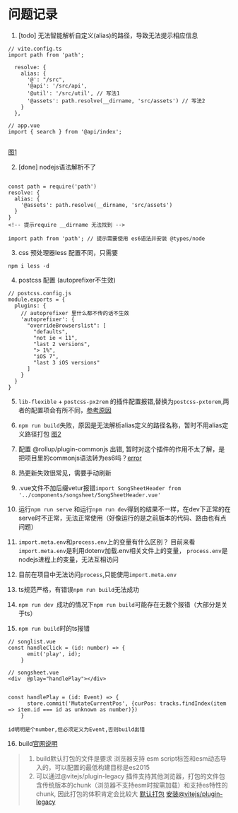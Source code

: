 # 问题记录

1. [todo] 无法智能解析自定义(alias)的路径，导致无法提示相应信息
```
// vite.config.ts
import path from 'path';

  resolve: {
    alias: {
      '@': "/src",
      '@api': '/src/api',
      '@util': '/src/util', // 写法1
      '@assets': path.resolve(__dirname, 'src/assets') // 写法2
    }
  },

// app.vue
import { search } from '@api/index';


```
[图1](img/1.png)

2. [done] nodejs语法解析不了
```

const path = require('path') 
resolve: {
  alias: {
    '@assets': path.resolve(__dirname, 'src/assets')
  }
}
<!-- 提示require __dirname 无法找到 -->

import path from 'path'; // 提示需要使用 es6语法并安装 @types/node

```

3. css 预处理器less 配置不同，只需要
```
npm i less -d
```

4. postcss 配置 (autoprefixer不生效)
```
// postcss.config.js
module.exports = {
  plugins: {
    // autoprefixer 里什么都不传的话不生效
    'autoprefixer': {
      "overrideBrowserslist": [
        "defaults",
        "not ie < 11",
        "last 2 versions",
        "> 1%",
        "iOS 7",
        "last 3 iOS versions"
      ]
    }
  }
}
```
5. `lib-flexible` + `postcss-px2rem` 的插件配置报错,替换为`postcss-pxtorem`,两者的配置项会有所不同，[参考原因](https://github.com/vitejs/vite/issues/3046)

6. `npm run build`失败，原因是无法解析alias定义的路径名称，暂时不用alias定义路径打包
[图2](img/2.png)


7. 配置 @rollup/plugin-commonjs 出错, 暂时对这个插件的作用不太了解，是把项目里的commonjs语法转为es6吗？[error](https://github.com/vitejs/vite/issues/3394)

8. 热更新失效很常见，需要手动刷新

9. .vue文件不加后缀vetur报错`import SongSheetHeader from '../components/songsheet/SongSheetHeader.vue'`
10. 运行`npm run serve` 和运行`npm run dev`得到的结果不一样，在dev下正常的在serve时不正常，无法正常使用（好像运行的是之前版本的代码、路由也有点问题）


11. `import.meta.env`和`process.env`上的变量有什么区别？
目前来看 `import.meta.env`是利用dotenv加载.env相关文件上的变量，  `process.env`是nodejs进程上的变量，无法互相访问

12. 目前在项目中无法访问`process`,只能使用`import.meta.env`
13. ts规范严格，有错误`npm run build`无法成功
14. `npm run dev `成功的情况下`npm run build`可能存在无数个报错（大部分是关于ts）
15. `npm run build`时的ts报错
```
// songlist.vue
const handleClick = (id: number) => {
      emit('play', id);
    }

// songsheet.vue
<div  @play="handlePlay"></div>


const handlePlay = (id: Event) => {
      store.commit('MutateCurrentPos', {curPos: tracks.findIndex(item => item.id === id as unknown as number)})
    }

id明明是个number,但必须定义为Event,否则build出错
```
16. build[官网说明](https://cn.vitejs.dev/guide/build.html#building-for-production)
> 1. build默认打包的文件是要求 浏览器支持 esm script标签和esm动态导入的，可以配置的最低构建目标是es2015
> 2. 可以通过@vitejs/plugin-legacy 插件支持其他浏览器，打包的文件包含传统版本的chunk（浏览器不支持esm时按需加载）和支持es特性的chunk, 因此打包的体积肯定会比较大
[默认打包](img/3.png)
[安装@vitejs/plugin-legacy](img/4.png)